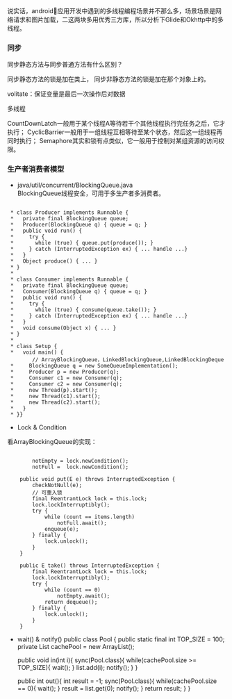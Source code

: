 说实话，android应用开发中遇到的多线程编程场景并不那么多，场景场景是网络请求和图片加载，二这两块多用优秀三方库，所以分析下Glide和Okhttp中的多线程。

### 同步
同步静态方法与同步普通方法有什么区别？

同步静态方法的锁是加在类上，
同步非静态方法的锁是加在那个对象上的。

volitate：保证变量是最后一次操作后对数据

多线程

CountDownLatch一般用于某个线程A等待若干个其他线程执行完任务之后，它才执行；
CyclicBarrier一般用于一组线程互相等待至某个状态，然后这一组线程再同时执行；
Semaphore其实和锁有点类似，它一般用于控制对某组资源的访问权限。



### 生产者消费者模型
* java/util/concurrent/BlockingQueue.java  
BlockingQueue线程安全，可用于多生产者多消费者。
```

 * class Producer implements Runnable {
 *   private final BlockingQueue queue;
 *   Producer(BlockingQueue q) { queue = q; }
 *   public void run() {
 *     try {
 *       while (true) { queue.put(produce()); }
 *     } catch (InterruptedException ex) { ... handle ...}
 *   }
 *   Object produce() { ... }
 * }
 *
 * class Consumer implements Runnable {
 *   private final BlockingQueue queue;
 *   Consumer(BlockingQueue q) { queue = q; }
 *   public void run() {
 *     try {
 *       while (true) { consume(queue.take()); }
 *     } catch (InterruptedException ex) { ... handle ...}
 *   }
 *   void consume(Object x) { ... }
 * }
 *
 * class Setup {
 *   void main() {
        // ArrayBlockingQueue，LinkedBlockingQueue,LinkedBlockingDeque
 *     BlockingQueue q = new SomeQueueImplementation();
 *     Producer p = new Producer(q);
 *     Consumer c1 = new Consumer(q);
 *     Consumer c2 = new Consumer(q);
 *     new Thread(p).start();
 *     new Thread(c1).start();
 *     new Thread(c2).start();
 *   }
 * }}
```

* Lock & Condition

看ArrayBlockingQueue的实现：
```

        notEmpty = lock.newCondition();
        notFull =  lock.newCondition();

    public void put(E e) throws InterruptedException {
        checkNotNull(e);
        // 可重入锁
        final ReentrantLock lock = this.lock;
        lock.lockInterruptibly();
        try {
            while (count == items.length)
                notFull.await();
            enqueue(e);
        } finally {
            lock.unlock();
        }
    }

    public E take() throws InterruptedException {
        final ReentrantLock lock = this.lock;
        lock.lockInterruptibly();
        try {
            while (count == 0)
                notEmpty.await();
            return dequeue();
        } finally {
            lock.unlock();
        }
    }
```

* wait() & notify()
public class Pool {
    public static final int TOP_SIZE = 100;
    private List<Integer> cachePool = new ArrayList();

    public void in(int i){
        sync(Pool.class){
            while(cachePool.size >= TOP_SIZE){
                wait();
            }
            list.add(i);
            notify();
        }
    }

    public int out(){
        int result = -1;
        sync(Pool.class){
            while(cachePool.size == 0){
                wait();
            }
            result = list.get(0);
            notify();
        }
        return result;
    }
}
